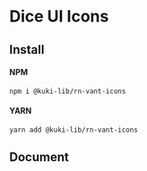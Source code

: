 # Dice UI Icons

## Install

#### NPM

```shell
npm i @kuki-lib/rn-vant-icons
```

#### YARN

```shell
yarn add @kuki-lib/rn-vant-icons
```

## Document


